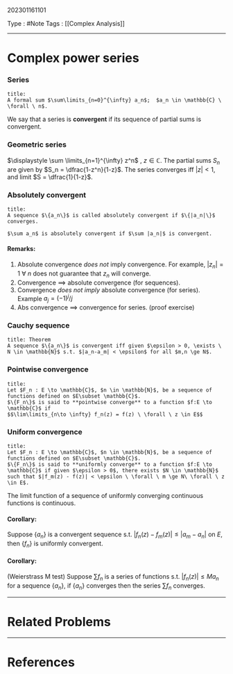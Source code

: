 202301161101

Type : #Note
Tags : [[Complex Analysis]]

---
# Complex power series
### Series
```ad-note
title: 
A formal sum $\sum\limits_{n=0}^{\infty} a_n$;  $a_n \in \mathbb{C} \ \forall \ n$.
```
We say that a series is **convergent** if its sequence of partial sums is convergent.

### Geometric series
$\displaystyle \sum \limits_{n=1}^{\infty} z^n$ , $z \in \mathbb{C}$. 
The partial sums $S_n$ are given by $S_n = \dfrac{1-z^n}{1-z}$. 
The series converges iff $|z| < 1$, and limit $S = \dfrac{1}{1-z}$.

### Absolutely convergent
```ad-note
title: 
A sequence $\{a_n\}$ is called absolutely convergent if $\{|a_n|\}$ converges.

$\sum a_n$ is absolutely convergent if $\sum |a_n|$ is convergent.
```

#### Remarks:
1. Absolute convergence _does not_ imply convergence. For example, $|z_n| = 1 \ \forall \  n$ does not guarantee that $z_n$ will converge.
2. Convergence $\implies$ absolute convergence (for sequences).
3. Convergence _does not imply_ absolute convergence (for series). Example $a_j = (-1)^j/j$
4. Abs convergence $\implies$ convergence for series. (proof exercise)

### Cauchy sequence
```ad-note 
title: Theorem
A sequence $\{a_n\}$ is convergent iff given $\epsilon > 0, \exists \ N \in \mathbb{N}$ s.t. $|a_n-a_m| < \epsilon$ for all $m,n \ge N$.
```

### Pointwise convergence
```ad-note
title:
Let $F_n : E \to \mathbb{C}$, $n \in \mathbb{N}$, be a sequence of functions defined on $E\subset \mathbb{C}$.
$\{F_n\}$ is said to **pointwise converge** to a function $f:E \to \mathbb{C}$ if 
$$\lim\limits_{n\to \infty} f_n(z) = f(z) \ \forall \ z \in E$$
```

### Uniform convergence
```ad-note
title:
Let $F_n : E \to \mathbb{C}$, $n \in \mathbb{N}$, be a sequence of functions defined on $E\subset \mathbb{C}$.
$\{F_n\}$ is said to **uniformly converge** to a function $f:E \to \mathbb{C}$ if given $\epsilon > 0$, there exists $N \in \mathbb{N}$ such that $|f_m(z) - f(z)| < \epsilon \ \forall \ m \ge N\ \forall \ z \in E$. 
```
The limit function of a sequence of uniformly converging continuous functions is continuous.

#### Corollary:
Suppose $\{a_n\}$ is a convergent sequence s.t. $|f_n(z) - f_m(z)| \le |a_m-a_n|$ on $E$, then $\{f_n\}$ is uniformly convergent.

#### Corollary:
(Weierstrass M test)
Suppose $\sum f_n$  is a series of functions s.t. $|f_n(z)| \le M a_n$ for a sequence $\{a_n\}$, if $\{a_n\}$ converges then the series $\sum f_n$ converges.

---
# Related Problems

---
# References
